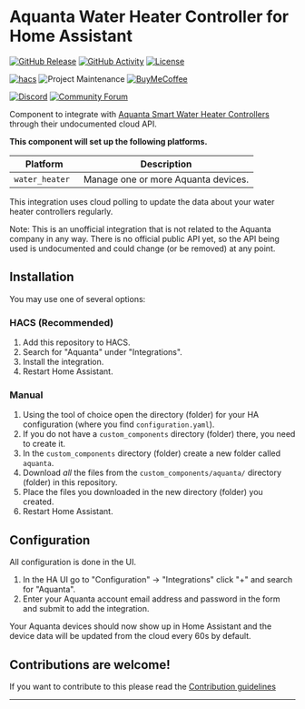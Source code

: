 # Aquanta Water Heater Controller for Home Assistant

[![GitHub Release][releases-shield]][releases]
[![GitHub Activity][commits-shield]][commits]
[![License][license-shield]](LICENSE)

[![hacs][hacsbadge]][hacs]
![Project Maintenance][maintenance-shield]
[![BuyMeCoffee][buymecoffeebadge]][buymecoffee]

[![Discord][discord-shield]][discord]
[![Community Forum][forum-shield]][forum]

Component to integrate with [Aquanta Smart Water Heater Controllers][aquanta] through their undocumented cloud API.

**This component will set up the following platforms.**

| Platform        | Description                         |
| --------------- | ----------------------------------- |
| `water_heater ` | Manage one or more Aquanta devices. |

This integration uses cloud polling to update the data about your water heater controllers regularly.

Note: This is an unofficial integration that is not related to the Aquanta company in any way. There is no official public API yet, so the API being used is undocumented and could change (or be removed) at any point.

## Installation

You may use one of several options:

### HACS (Recommended)

1. Add this repository to HACS.
2. Search for "Aquanta" under "Integrations".
3. Install the integration.
4. Restart Home Assistant.

### Manual

1. Using the tool of choice open the directory (folder) for your HA configuration (where you find `configuration.yaml`).
2. If you do not have a `custom_components` directory (folder) there, you need to create it.
3. In the `custom_components` directory (folder) create a new folder called `aquanta`.
4. Download _all_ the files from the `custom_components/aquanta/` directory (folder) in this repository.
5. Place the files you downloaded in the new directory (folder) you created.
6. Restart Home Assistant.


## Configuration

All configuration is done in the UI.

1. In the HA UI go to "Configuration" -> "Integrations" click "+" and search for "Aquanta".
2. Enter your Aquanta account email address and password in the form and submit to add the integration.

Your Aquanta devices should now show up in Home Assistant and the device data will be updated from the cloud every 60s by default.

## Contributions are welcome!

If you want to contribute to this please read the [Contribution guidelines](CONTRIBUTING.md)

***

[aquanta]: https://aquanta.io/
[integration_blueprint]: https://github.com/custom-components/integration_blueprint
[buymecoffee]: https://www.buymeacoffee.com/benmcclure
[buymecoffeebadge]: https://img.shields.io/badge/buy%20me%20a%20coffee-donate-yellow.svg?style=for-the-badge
[commits-shield]: https://img.shields.io/github/commit-activity/y/bmcclure/ha-aquanta.svg?style=for-the-badge
[commits]: https://github.com/bmcclure/ha-aquanta/commits/master
[hacs]: https://github.com/custom-components/hacs
[hacsbadge]: https://img.shields.io/badge/HACS-Custom-orange.svg?style=for-the-badge
[discord]: https://discord.gg/Qa5fW2R
[discord-shield]: https://img.shields.io/discord/330944238910963714.svg?style=for-the-badge
[forum-shield]: https://img.shields.io/badge/community-forum-brightgreen.svg?style=for-the-badge
[forum]: https://community.home-assistant.io/
[license-shield]: https://img.shields.io/github/license/custom-components/blueprint.svg?style=for-the-badge
[maintenance-shield]: https://img.shields.io/badge/maintainer-Ben%20McClure%20%40bmcclure-blue.svg?style=for-the-badge
[releases-shield]: https://img.shields.io/github/release/bmcclure/ha-aquanta.svg?style=for-the-badge
[releases]: https://github.com/bmcclure/ha-aquanta/releases
